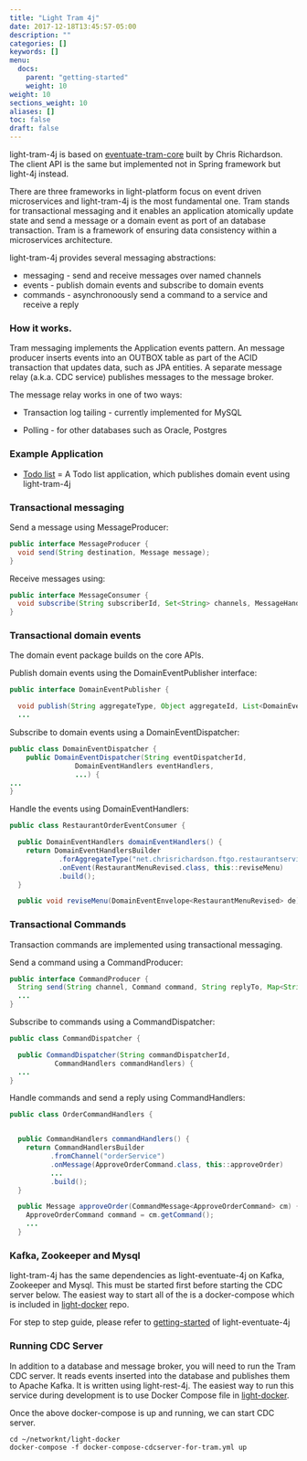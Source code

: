 ```yaml
---
title: "Light Tram 4j"
date: 2017-12-18T13:45:57-05:00
description: ""
categories: []
keywords: []
menu:
  docs:
    parent: "getting-started"
    weight: 10
weight: 10
sections_weight: 10
aliases: []
toc: false
draft: false
---
```


light-tram-4j is based on [eventuate-tram-core][] built by Chris Richardson. The client
API is the same but implemented not in Spring framework but light-4j instead. 

There are three frameworks in light-platform focus on event driven microservices and
light-tram-4j is the most fundamental one. Tram stands for transactional messaging and
it enables an application atomically update state and send a message or a domain event
as port of an database transaction. Tram is a framework of ensuring data consistency
within a microservices architecture.

light-tram-4j provides several messaging abstractions:

* messaging - send and receive messages over named channels
* events - publish domain events and subscribe to domain events
* commands - asynchronoously send a command to a service and receive a reply

### How it works.

Tram messaging implements the Application events pattern. An message producer inserts 
events into an OUTBOX table as part of the ACID transaction that updates data, such as 
JPA entities. A separate message relay (a.k.a. CDC service) publishes messages to the 
message broker.

The message relay works in one of two ways:

* Transaction log tailing - currently implemented for MySQL

* Polling - for other databases such as Oracle, Postgres


### Example Application

* [Todo list][] = A Todo list application, which publishes domain event using light-tram-4j


### Transactional messaging

Send a message using MessageProducer:

```java
public interface MessageProducer {
  void send(String destination, Message message);
}
```

Receive messages using:

```java
public interface MessageConsumer {
  void subscribe(String subscriberId, Set<String> channels, MessageHandler handler);
}
```

### Transactional domain events

The domain event package builds on the core APIs.

Publish domain events using the DomainEventPublisher interface:

```java
public interface DomainEventPublisher {

  void publish(String aggregateType, Object aggregateId, List<DomainEvent> domainEvents);
  ...
```

Subscribe to domain events using a DomainEventDispatcher:

```java
public class DomainEventDispatcher {
    public DomainEventDispatcher(String eventDispatcherId,
                DomainEventHandlers eventHandlers,
                ...) {
...
}
```

Handle the events using DomainEventHandlers:

```java
public class RestaurantOrderEventConsumer {

  public DomainEventHandlers domainEventHandlers() {
    return DomainEventHandlersBuilder
            .forAggregateType("net.chrisrichardson.ftgo.restaurantservice.Restaurant")
            .onEvent(RestaurantMenuRevised.class, this::reviseMenu)
            .build();
  }

  public void reviseMenu(DomainEventEnvelope<RestaurantMenuRevised> de) {
```

### Transactional Commands

Transaction commands are implemented using transactional messaging.

Send a command using a CommandProducer:

```java
public interface CommandProducer {
  String send(String channel, Command command, String replyTo, Map<String, String> headers);
  ...
}
```

Subscribe to commands using a CommandDispatcher:

```java
public class CommandDispatcher {

  public CommandDispatcher(String commandDispatcherId,
           CommandHandlers commandHandlers) {
  ...
}
```

Handle commands and send a reply using CommandHandlers:

```java
public class OrderCommandHandlers {


  public CommandHandlers commandHandlers() {
    return CommandHandlersBuilder
          .fromChannel("orderService")
          .onMessage(ApproveOrderCommand.class, this::approveOrder)
          ...
          .build();
  }

  public Message approveOrder(CommandMessage<ApproveOrderCommand> cm) {
    ApproveOrderCommand command = cm.getCommand();
    ...
  }
```

### Kafka, Zookeeper and Mysql

light-tram-4j has the same dependencies as light-eventuate-4j on Kafka, Zookeeper and
Mysql. This must be started first before starting the CDC server below. The easiest way
to start all of the is a docker-compose which is included in [light-docker][] repo.

For step to step guide, please refer to [getting-started][] of light-eventuate-4j

### Running CDC Server

In addition to a database and message broker, you will need to run the Tram CDC server. 
It reads events inserted into the database and publishes them to Apache Kafka. It is 
written using light-rest-4j. The easiest way to run this service during development is 
to use Docker Compose file in [light-docker][]. 

Once the above docker-compose is up and running, we can start CDC server.

```
cd ~/networknt/light-docker
docker-compose -f docker-compose-cdcserver-for-tram.yml up
```



[eventuate-tram-core]: https://github.com/eventuate-tram/eventuate-tram-core
[Todo list]: /tutorial/tram/todo-list/
[light-docker]: https://github.com/networknt/light-docker
[getting-started]: /tutorial/eventuate/getting-started/
